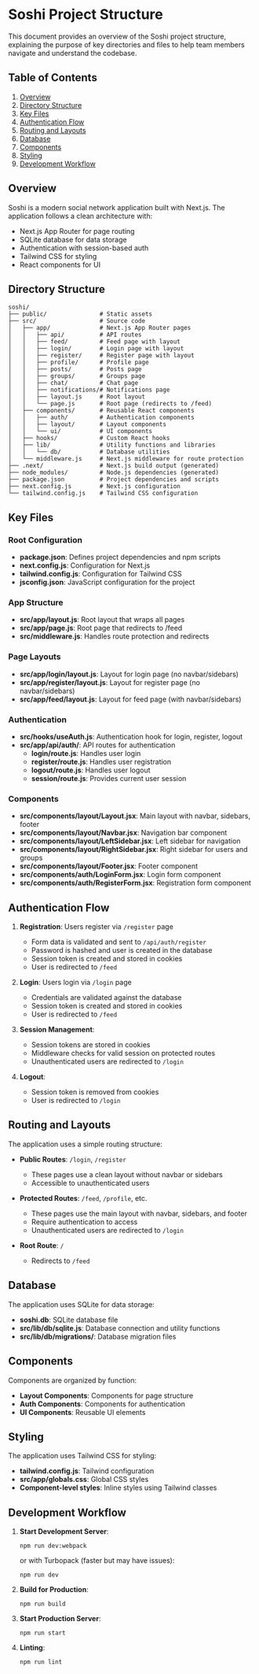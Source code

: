 # Soshi Project Structure

This document provides an overview of the Soshi project structure, explaining the purpose of key directories and files to help team members navigate and understand the codebase.

## Table of Contents

1. [Overview](#overview)
2. [Directory Structure](#directory-structure)
3. [Key Files](#key-files)
4. [Authentication Flow](#authentication-flow)
5. [Routing and Layouts](#routing-and-layouts)
6. [Database](#database)
7. [Components](#components)
8. [Styling](#styling)
9. [Development Workflow](#development-workflow)

## Overview

Soshi is a modern social network application built with Next.js. The application follows a clean architecture with:

- Next.js App Router for page routing
- SQLite database for data storage
- Authentication with session-based auth
- Tailwind CSS for styling
- React components for UI

## Directory Structure

```
soshi/
├── public/               # Static assets
├── src/                  # Source code
│   ├── app/              # Next.js App Router pages
│   │   ├── api/          # API routes
│   │   ├── feed/         # Feed page with layout
│   │   ├── login/        # Login page with layout
│   │   ├── register/     # Register page with layout
│   │   ├── profile/      # Profile page
│   │   ├── posts/        # Posts page
│   │   ├── groups/       # Groups page
│   │   ├── chat/         # Chat page
│   │   ├── notifications/# Notifications page
│   │   ├── layout.js     # Root layout
│   │   └── page.js       # Root page (redirects to /feed)
│   ├── components/       # Reusable React components
│   │   ├── auth/         # Authentication components
│   │   ├── layout/       # Layout components
│   │   └── ui/           # UI components
│   ├── hooks/            # Custom React hooks
│   ├── lib/              # Utility functions and libraries
│   │   └── db/           # Database utilities
│   └── middleware.js     # Next.js middleware for route protection
├── .next/                # Next.js build output (generated)
├── node_modules/         # Node.js dependencies (generated)
├── package.json          # Project dependencies and scripts
├── next.config.js        # Next.js configuration
└── tailwind.config.js    # Tailwind CSS configuration
```

## Key Files

### Root Configuration

- **package.json**: Defines project dependencies and npm scripts
- **next.config.js**: Configuration for Next.js
- **tailwind.config.js**: Configuration for Tailwind CSS
- **jsconfig.json**: JavaScript configuration for the project

### App Structure

- **src/app/layout.js**: Root layout that wraps all pages
- **src/app/page.js**: Root page that redirects to /feed
- **src/middleware.js**: Handles route protection and redirects

### Page Layouts

- **src/app/login/layout.js**: Layout for login page (no navbar/sidebars)
- **src/app/register/layout.js**: Layout for register page (no navbar/sidebars)
- **src/app/feed/layout.js**: Layout for feed page (with navbar/sidebars)

### Authentication

- **src/hooks/useAuth.js**: Authentication hook for login, register, logout
- **src/app/api/auth/**: API routes for authentication
  - **login/route.js**: Handles user login
  - **register/route.js**: Handles user registration
  - **logout/route.js**: Handles user logout
  - **session/route.js**: Provides current user session

### Components

- **src/components/layout/Layout.jsx**: Main layout with navbar, sidebars, footer
- **src/components/layout/Navbar.jsx**: Navigation bar component
- **src/components/layout/LeftSidebar.jsx**: Left sidebar for navigation
- **src/components/layout/RightSidebar.jsx**: Right sidebar for users and groups
- **src/components/layout/Footer.jsx**: Footer component
- **src/components/auth/LoginForm.jsx**: Login form component
- **src/components/auth/RegisterForm.jsx**: Registration form component

## Authentication Flow

1. **Registration**: Users register via `/register` page
   - Form data is validated and sent to `/api/auth/register`
   - Password is hashed and user is created in the database
   - Session token is created and stored in cookies
   - User is redirected to `/feed`

2. **Login**: Users login via `/login` page
   - Credentials are validated against the database
   - Session token is created and stored in cookies
   - User is redirected to `/feed`

3. **Session Management**: 
   - Session tokens are stored in cookies
   - Middleware checks for valid session on protected routes
   - Unauthenticated users are redirected to `/login`

4. **Logout**: 
   - Session token is removed from cookies
   - User is redirected to `/login`

## Routing and Layouts

The application uses a simple routing structure:

- **Public Routes**: `/login`, `/register`
  - These pages use a clean layout without navbar or sidebars
  - Accessible to unauthenticated users

- **Protected Routes**: `/feed`, `/profile`, etc.
  - These pages use the main layout with navbar, sidebars, and footer
  - Require authentication to access
  - Unauthenticated users are redirected to `/login`

- **Root Route**: `/`
  - Redirects to `/feed`

## Database

The application uses SQLite for data storage:

- **soshi.db**: SQLite database file
- **src/lib/db/sqlite.js**: Database connection and utility functions
- **src/lib/db/migrations/**: Database migration files

## Components

Components are organized by function:

- **Layout Components**: Components for page structure
- **Auth Components**: Components for authentication
- **UI Components**: Reusable UI elements

## Styling

The application uses Tailwind CSS for styling:

- **tailwind.config.js**: Tailwind configuration
- **src/app/globals.css**: Global CSS styles
- **Component-level styles**: Inline styles using Tailwind classes

## Development Workflow

1. **Start Development Server**:
   ```
   npm run dev:webpack
   ```
   or with Turbopack (faster but may have issues):
   ```
   npm run dev
   ```

2. **Build for Production**:
   ```
   npm run build
   ```

3. **Start Production Server**:
   ```
   npm run start
   ```

4. **Linting**:
   ```
   npm run lint
   ```
